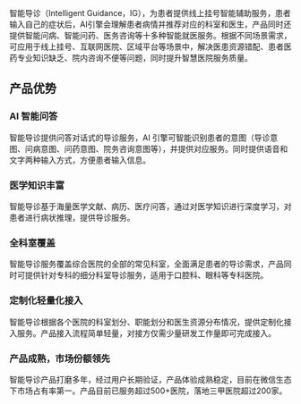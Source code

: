 智能导诊（Intelligent Guidance，IG），为患者提供线上挂号智能辅助服务，患者输入自己的症状后，AI引擎会理解患者病情并推荐对应的科室和医生，产品同时还提供智能问病、智能问药、医务咨询等十多种智能就医服务。根据不同场景需求，可应用于线上挂号、互联网医院、区域平台等场景中，解决医患资源错配、患者医药专业知识缺乏、院内咨询不便等问题，同时提升智慧医院服务质量。


## 产品优势
### AI 智能问答
智能导诊提供问答对话式的导诊服务，AI 引擎可智能识别患者的意图（导诊意图、问病意图、问药意图、院务咨询意图等），并提供对应服务。同时提供语音和文字两种输入方式，方便患者输入信息。

### 医学知识丰富
智能导诊基于海量医学文献、病历、医疗问答，通过对医学知识进行深度学习，对患者进行病状推理，提供导诊服务。

### 全科室覆盖
智能导诊服务覆盖综合医院的全部的常见科室，全面满足患者的导诊需求，产品同时可提供针对专科的细分科室导诊服务，适用于口腔科、眼科等专科医院。

### 定制化轻量化接入
智能导诊根据各个医院的科室划分、职能划分和医生资源分布情况，提供定制化接入服务。产品接入流程简单轻量，对接方仅需少量研发工作量即可完成接入。

### 产品成熟，市场份额领先
智能导诊产品打磨多年，经过用户长期验证，产品体验成熟稳定，目前在微信生态下市场占有率第一。产品目前已服务超过500+医院，落地三甲医院超过200家。



